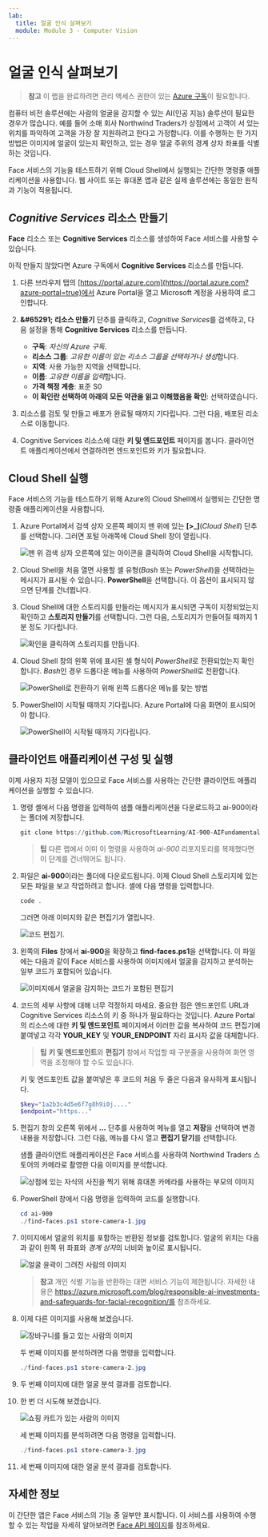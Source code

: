 ```yaml
---
lab:
  title: 얼굴 인식 살펴보기
  module: Module 3 - Computer Vision
---
```


# <a name="explore-face-recognition"></a>얼굴 인식 살펴보기

> **참고** 이 랩을 완료하려면 관리 액세스 권한이 있는 [Azure 구독](https://azure.microsoft.com/free?azure-portal=true)이 필요합니다.

컴퓨터 비전 솔루션에는 사람의 얼굴을 감지할 수 있는 AI(인공 지능) 솔루션이 필요한 경우가 많습니다. 예를 들어 소매 회사 Northwind Traders가 상점에서 고객이 서 있는 위치를 파악하여 고객을 가장 잘 지원하려고 한다고 가정합니다. 이를 수행하는 한 가지 방법은 이미지에 얼굴이 있는지 확인하고, 있는 경우 얼굴 주위의 경계 상자 좌표를 식별하는 것입니다.

Face 서비스의 기능을 테스트하기 위해 Cloud Shell에서 실행되는 간단한 명령줄 애플리케이션을 사용합니다. 웹 사이트 또는 휴대폰 앱과 같은 실제 솔루션에는 동일한 원칙과 기능이 적용됩니다.

## <a name="create-a-cognitive-services-resource"></a>*Cognitive Services* 리소스 만들기

**Face** 리소스 또는 **Cognitive Services** 리소스를 생성하여 Face 서비스를 사용할 수 있습니다.

아직 만들지 않았다면 Azure 구독에서 **Cognitive Services** 리소스를 만듭니다.

1. 다른 브라우저 탭의 [https://portal.azure.com](https://portal.azure.com?azure-portal=true)에서 Azure Portal을 열고 Microsoft 계정을 사용하여 로그인합니다.

1. **&amp;#65291; 리소스 만들기** 단추를 클릭하고, *Cognitive Services*를 검색하고, 다음 설정을 통해 **Cognitive Services** 리소스를 만듭니다.
    - **구독**: *자신의 Azure 구독*.
    - **리소스 그룹**: *고유한 이름이 있는 리소스 그룹을 선택하거나 생성*합니다.
    - **지역**: 사용 가능한 지역을 선택합니다.
    - **이름**: *고유한 이름을 입력*합니다.
    - **가격 책정 계층**: 표준 S0
    - **이 확인란 선택하여 아래의 모든 약관을 읽고 이해했음을 확인**: 선택하였습니다.

1. 리소스를 검토 및 만들고 배포가 완료될 때까지 기다립니다. 그런 다음, 배포된 리소스로 이동합니다.

1. Cognitive Services 리소스에 대한 **키 및 엔드포인트** 페이지를 봅니다. 클라이언트 애플리케이션에서 연결하려면 엔드포인트와 키가 필요합니다.

## <a name="run-cloud-shell"></a>Cloud Shell 실행

Face 서비스의 기능을 테스트하기 위해 Azure의 Cloud Shell에서 실행되는 간단한 명령줄 애플리케이션을 사용합니다. 

1. Azure Portal에서 검색 상자 오른쪽 페이지 맨 위에 있는 **[>_]**(*Cloud Shell*) 단추를 선택합니다. 그러면 포털 아래쪽에 Cloud Shell 창이 열립니다. 

    ![맨 위 검색 상자 오른쪽에 있는 아이콘을 클릭하여 Cloud Shell을 시작합니다.](media/create-face-solutions/powershell-portal-guide-1.png)

1. Cloud Shell을 처음 열면 사용할 셸 유형(*Bash* 또는 *PowerShell*)을 선택하라는 메시지가 표시될 수 있습니다. **PowerShell**을 선택합니다. 이 옵션이 표시되지 않으면 단계를 건너뜁니다.  

1. Cloud Shell에 대한 스토리지를 만들라는 메시지가 표시되면 구독이 지정되었는지 확인하고 **스토리지 만들기**를 선택합니다. 그런 다음, 스토리지가 만들어질 때까지 1분 정도 기다립니다.

    ![확인을 클릭하여 스토리지를 만듭니다.](media/create-face-solutions/powershell-portal-guide-2.png)       

1. Cloud Shell 창의 왼쪽 위에 표시된 셸 형식이 *PowerShell*로 전환되었는지 확인합니다. *Bash*인 경우 드롭다운 메뉴를 사용하여 *PowerShell*로 전환합니다.

    ![PowerShell로 전환하기 위해 왼쪽 드롭다운 메뉴를 찾는 방법](media/create-face-solutions/powershell-portal-guide-3.png) 

1. PowerShell이 시작될 때까지 기다립니다. Azure Portal에 다음 화면이 표시되어야 합니다.  

    ![PowerShell이 시작될 때까지 기다립니다.](media/create-face-solutions/powershell-prompt.png)

## <a name="configure-and-run-a-client-application"></a>클라이언트 애플리케이션 구성 및 실행

이제 사용자 지정 모델이 있으므로 Face 서비스를 사용하는 간단한 클라이언트 애플리케이션을 실행할 수 있습니다.

1. 명령 셸에서 다음 명령을 입력하여 샘플 애플리케이션을 다운로드하고 ai-900이라는 폴더에 저장합니다.

    ```PowerShell
    git clone https://github.com/MicrosoftLearning/AI-900-AIFundamentals ai-900
    ```

    > **팁** 다른 랩에서 이미 이 명령을 사용하여 *ai-900* 리포지토리를 복제했다면 이 단계를 건너뛰어도 됩니다.

1. 파일은 **ai-900**이라는 폴더에 다운로드됩니다. 이제 Cloud Shell 스토리지에 있는 모든 파일을 보고 작업하려고 합니다. 셸에 다음 명령을 입력합니다.

     ```PowerShell
    code .
    ```

    그러면 아래 이미지와 같은 편집기가 열립니다. 

    ![코드 편집기.](media/create-face-solutions/powershell-portal-guide-4.png) 

1. 왼쪽의 **Files** 창에서 **ai-900**을 확장하고 **find-faces.ps1**을 선택합니다. 이 파일에는 다음과 같이 Face 서비스를 사용하여 이미지에서 얼굴을 감지하고 분석하는 일부 코드가 포함되어 있습니다.

    ![이미지에서 얼굴을 감지하는 코드가 포함된 편집기](media/create-face-solutions/find-faces-code.png)

1. 코드의 세부 사항에 대해 너무 걱정하지 마세요. 중요한 점은 엔드포인트 URL과 Cognitive Services 리소스의 키 중 하나가 필요하다는 것입니다. Azure Portal의 리소스에 대한 **키 및 엔드포인트** 페이지에서 이러한 값을 복사하여 코드 편집기에 붙여넣고 각각 **YOUR_KEY** 및 **YOUR_ENDPOINT** 자리 표시자 값을 대체합니다.

    > **팁** **키 및 엔드포인트**와 **편집기** 창에서 작업할 때 구분줄을 사용하여 화면 영역을 조정해야 할 수도 있습니다.

    키 및 엔드포인트 값을 붙여넣은 후 코드의 처음 두 줄은 다음과 유사하게 표시됩니다.

    ```PowerShell
    $key="1a2b3c4d5e6f7g8h9i0j...."    
    $endpoint="https..."
    ```

1. 편집기 창의 오른쪽 위에서 **...** 단추를 사용하여 메뉴를 열고 **저장**을 선택하여 변경 내용을 저장합니다. 그런 다음, 메뉴를 다시 열고 **편집기 닫기**를 선택합니다.

    샘플 클라이언트 애플리케이션은 Face 서비스를 사용하여 Northwind Traders 스토어의 카메라로 촬영한 다음 이미지를 분석합니다.

    ![상점에 있는 자식의 사진을 찍기 위해 휴대폰 카메라를 사용하는 부모의 이미지](media/create-face-solutions/store-camera-1.jpg)

1. PowerShell 창에서 다음 명령을 입력하여 코드를 실행합니다.

    ```PowerShell
    cd ai-900
    ./find-faces.ps1 store-camera-1.jpg
    ```

1. 이미지에서 얼굴의 위치를 포함하는 반환된 정보를 검토합니다. 얼굴의 위치는 다음과 같이 왼쪽 위 좌표와 *경계 상자*의 너비와 높이로 표시됩니다.

    ![얼굴 윤곽이 그려진 사람의 이미지](media/create-face-solutions/store-camera-1-face.jpg)

    >**참고** 개인 식별 기능을 반환하는 대면 서비스 기능이 제한됩니다. 자세한 내용은 https://azure.microsoft.com/blog/responsible-ai-investments-and-safeguards-for-facial-recognition/를 참조하세요.

1. 이제 다른 이미지를 사용해 보겠습니다.

    ![장바구니를 들고 있는 사람의 이미지](media/create-face-solutions/store-camera-2.jpg)

    두 번째 이미지를 분석하려면 다음 명령을 입력합니다.

    ```PowerShell
    ./find-faces.ps1 store-camera-2.jpg
    ```

1. 두 번째 이미지에 대한 얼굴 분석 결과를 검토합니다.

1. 한 번 더 시도해 보겠습니다.

    ![쇼핑 카트가 있는 사람의 이미지](media/create-face-solutions/store-camera-3.jpg)

    세 번째 이미지를 분석하려면 다음 명령을 입력합니다.

    ```PowerShell
    ./find-faces.ps1 store-camera-3.jpg
    ```

1. 세 번째 이미지에 대한 얼굴 분석 결과를 검토합니다.

## <a name="learn-more"></a>자세한 정보

이 간단한 앱은 Face 서비스의 기능 중 일부만 표시합니다. 이 서비스를 사용하여 수행할 수 있는 작업을 자세히 알아보려면 [Face API 페이지](https://azure.microsoft.com/services/cognitive-services/face/)를 참조하세요.
